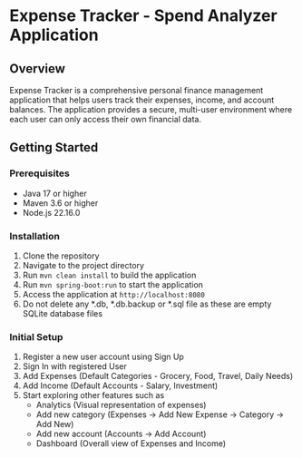 # Expense Tracker - Spend Analyzer Application

## Overview
Expense Tracker is a comprehensive personal finance management application that helps users track their expenses, income, and account balances. The application provides a secure, multi-user environment where each user can only access their own financial data.

## Getting Started

### Prerequisites
- Java 17 or higher
- Maven 3.6 or higher
- Node.js 22.16.0

### Installation
1. Clone the repository
2. Navigate to the project directory
3. Run `mvn clean install` to build the application
4. Run `mvn spring-boot:run` to start the application
5. Access the application at `http://localhost:8080`
6. Do not delete any *.db, *.db.backup or *.sql file as these are empty SQLite database files

### Initial Setup
1. Register a new user account using Sign Up
2. Sign In with registered User
3. Add Expenses (Default Categories - Grocery, Food, Travel, Daily Needs)
4. Add Income (Default Accounts - Salary, Investment)
5. Start exploring other features such as 
	* Analytics (Visual representation of expenses)
	* Add new category (Expenses -> Add New Expense -> Category -> Add New)
	* Add new account (Accounts -> Add Account)
	* Dashboard (Overall view of Expenses and Income)
